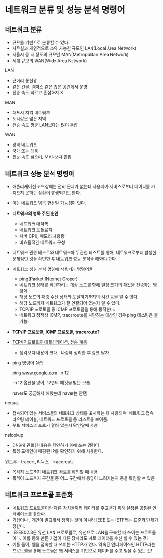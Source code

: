 # 네트워크 분류 및 성능 분석 명령어

## 네트워크 분류

- 규모를 기반으로 분류할 수 있다.
- 사무실과 개인적으로 소유 가능한 규모인 LAN(Local Area Network)
- 서울시 등 시 정도의 규모인 MAN(Metropolitan Area Network)
- 세계 규모의 WAN(Wide Area Network)

LAN

- 근거리 통신망
- 같은 건물, 캠퍼스 같은 좁은 공간에서 운영
- 전송 속도 빠르고 혼잡하지 X

MAN

- 대도시 지역 네트워크
- 도시같은 넓은 지역
- 전송 속도 평균 LAN보다는 많이 혼잡

WAN

- 광역 네트워크
- 국가 또는 대륙
- 전송 속도 낮으며, MAN보다 혼잡

## 네트워크 성능 분석 명령어

- 애플리케이션 코드상에는 전혀 문제가 없는데 사용자가 서비스로부터 데이터를 가져오지 못하는 상황이 발생되기도 한다.
- 이는 네트워크 병목 현상일 가능성이 잇다.
- **네트워크의 병목 주된 원인**
    - 네트워크 대역폭
    - 네트워크 토폴로지
    - 서버 CPU, 메모리 사용량
    - 비효율적인 네트워크 구성
- 네트워크 관련 테스트와 네트워크와 무관한 테스트를 통해, 네트워크로부터 발생한 문제점인 것을 확인한 후 네트워크 성능 분석을 해봐야 한다.

- 네트워크 성능 분석 명령에 사용되는 명령어들
    - ping(Packet INternet Groper)
    - 네트워크 상태를 확인하려는 대상 노드를 향해 일정 크기의 패킷을 전송하는 명령어
    - 해당 노드의 패킷 수신 상태와 도딜하기까지의 시간 등을 알 수 잇다.
    - 해당 노드까지 네트워크가 잘 연결되어 있는지 알 수 있다.
    - TCP/IP 프로토콜 중 ICMP 프로토콜을 통해 동작한다.
    - 네트워크 정책상 ICMP, traceroute를 차단하는 대상인 경우 ping 테스팅은 불가능!

- **TCP/IP 프로토콜, ICMP 프로토콜, traceroute?**

- [TCP/IP 프로토콜 애플리케이션, 전송 계층](TCP_IP_애플리케이션_전송계층)

    - 생각보다 내용이 크다.. 나중에 정리한 후 링크 달자.

- ping 명령어 실습
    
    ping www.google.com -n 12
    
    -n 12 옵션을 넣어, 12번의 패킷을 받는 모습
  
    naver도 궁금해서 해봤는데 naver는 안됌
    

netstat

- 접속되어 있는 서비스들의 네트워크 상태를 표시하는 데 사용되며, 네트워크 접속 라우팅 테이블, 네트워크 프로토콜 등 리스트를 보여줌.
- 주로 서비스의 포트가 열려 있는지 확인할때 사용

nslookup

- DNS에 관련된 내용을 확인하기 위해 쓰는 명령어
- 특정 도메인에 매핑된 IP를 확인하기 위해 사용한다.

윈도우 - tracert, 리눅스 - traceroute

- 목적지 노드까지 네트워크 경로를 확인할 때 사용
- 목적이 노드까지 구간들 중 어느 구간에서 응답이 느려지는지 등을 확인할 수 있음

## 네트워크 프로토콜 표준화

- 네트워크 프로토콜이란 다른 장치들끼리 데이터를 주고받기 위해 설정된 공통된 인터페이스를 말한다.
- 기업이나 , 개인이 발표해서 정하는 것이 아니라 IEEE 또는 IETF라는 표준화 단체가 정한다.
- IEEE802.3은 유선 LAN 프로토콜로, 유선으로 LAN을 구축할 때 쓰이는 프로토콜이다. 이를 통해 만든 기업이 다른 장치라도 서로 데이터를 수신 할 수 있는 것!
- 예를 들어, 웹을 접속할 때 쓰이는 HTTP가 있다. 약속된 인터페이스인 HTTP라는 프로토콜을 통해 노드들은 웹 서비스를 기반으로 데이터를 주고 받을 수 있는 것!
